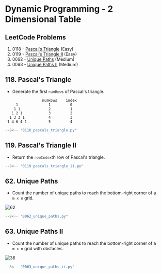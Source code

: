 # Dynamic Programming - 2 Dimensional Table

## LeetCode Problems

1. 0118 - [Pascal's Triangle](https://leetcode.com/problems/pascals-triangle/) (Easy)
2. 0119 - [Pascal's Triangle II](https://leetcode.com/problems/pascals-triangle-ii/) (Easy)
3. 0062 - [Unique Paths](https://leetcode.com/problems/unique-paths/) (Medium)
4. 0063 - [Unique Paths II](https://leetcode.com/problems/unique-paths-ii/) (Medium)

## 118. Pascal's Triangle

- Generate the first `numRows` of Pascal's triangle.

```plaintext
                 numRows    index
     1              1         0
    1 1             2         1
   1 2 1            3         2
  1 3 3 1           4         3
 1 4 6 4 1          5         4
```

```python
--8<-- "0118_pascals_triangle.py"
```

## 119. Pascal's Triangle II

- Return the `rowIndex`th row of Pascal's triangle.

```python
--8<-- "0119_pascals_triangle_ii.py"
```

## 62. Unique Paths

- Count the number of unique paths to reach the bottom-right corner of a `m x n` grid.

![62](https://assets.leetcode.com/uploads/2018/10/22/robot_maze.png)

```python
--8<-- "0062_unique_paths.py"
```

## 63. Unique Paths II

- Count the number of unique paths to reach the bottom-right corner of a `m x n` grid with obstacles.

![36](https://assets.leetcode.com/uploads/2020/11/04/robot1.jpg)

```python
--8<-- "0063_unique_paths_ii.py"
```
